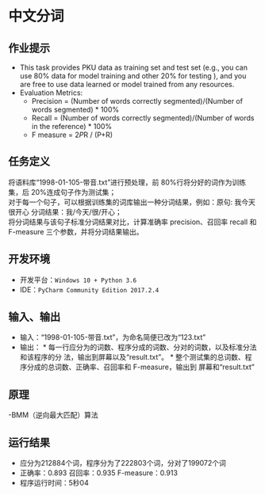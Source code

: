 # 中文分词
## 作业提示
- This task provides PKU data as training set and test set (e.g., you can use 80% data for model training and other 20% for testing ), and you are free to use data learned or model trained from any resources.
- Evaluation Metrics:
  * Precision = (Number of words correctly segmented)/(Number of words segmented) * 100%
  * Recall = (Number of words correctly segmented)/(Number of words in the reference) * 100%
  * F measure = 2*P*R / (P+R)
## 任务定义
将语料库“1998-01-105-带音.txt”进行预处理，前 80%行将分好的词作为训练集，后 20%连成句子作为测试集；   
对于每一个句子，可以根据训练集的词库输出一种分词结果，例如：原句: 我今天很开心 分词结果：我/今天/很/开心；  
将分词结果与该句子标准分词结果对比，计算准确率 precision、召回率 recall 和 F-measure 三个参数，并将分词结果输出。
## 开发环境
- 开发平台：`Windows 10 + Python 3.6`
- IDE：`PyCharm Community Edition 2017.2.4`
## 输入、输出
- 输入：“1998-01-105-带音.txt”，为命名简便已改为“123.txt”
- 输出：
      * 每一行应分为的词数、程序分成的词数、分对的词数，以及标准分法和该程序的分
法，输出到屏幕以及“result.txt”。
      * 整个测试集的总词数、程序分成的总词数、正确率、召回率和 F-measure，输出到
屏幕和“result.txt” 
## 原理
-BMM（逆向最大匹配）算法
## 运行结果
- 应分为212884个词，程序分为了222803个词，分对了199072个词
- 正确率：0.893  召回率：0.935  F-measure：0.913
- 程序运行时间：5秒04
